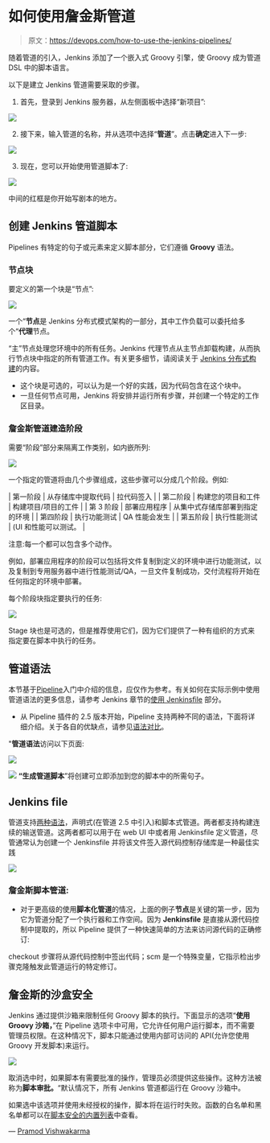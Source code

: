 # 如何使用詹金斯管道

> 原文：<https://devops.com/how-to-use-the-jenkins-pipelines/>

随着管道的引入，Jenkins 添加了一个嵌入式 Groovy 引擎，使 Groovy 成为管道 DSL 中的脚本语言。

以下是建立 Jenkins 管道需要采取的步骤。

1.  首先，登录到 Jenkins 服务器，从左侧面板中选择“新项目”:

![](img/00649d8b8c3b0d547ba893f2b73f1918.png)

2.  接下来，输入管道的名称，并从选项中选择“**管道**”。点击**确定**进入下一步:

![](img/8d7f30759e0c5d29e59140894270cd5b.png)

3.  现在，您可以开始使用管道脚本了:

![](img/b394f04d99bfa8870f463c6ceddce530.png)

中间的红框是你开始写剧本的地方。

## 创建 Jenkins 管道脚本

Pipelines 有特定的句子或元素来定义脚本部分，它们遵循 **Groovy** 语法。

### 节点块

要定义的第一个块是“节点”:

![](img/7ddd44dfd6c819bce769f346be1621cf.png)

一个“**节点**是 Jenkins 分布式模式架构的一部分，其中工作负载可以委托给多个“**代理**节点。

“主”节点处理您环境中的所有任务。Jenkins 代理节点从主节点卸载构建，从而执行节点块中指定的所有管道工作。有关更多细节，请阅读关于 [Jenkins 分布式构建](https://wiki.jenkins.io/display/JENKINS/Distributed+builds)的内容。

*   这个块是可选的，可以认为是一个好的实践，因为代码包含在这个块中。
*   一旦任何节点可用，Jenkins 将安排并运行所有步骤，并创建一个特定的工作区目录。

### 詹金斯管道建造阶段

需要“阶段”部分来隔离工作类别，如内嵌所列:

![](img/286d4252ecbf8a62eed4a8e6989e2383.png)

一个指定的管道将由几个步骤组成，这些步骤可以分成几个阶段。例如:

| 第一阶段 | 从存储库中提取代码 | 拉代码签入 |
| 第二阶段 | 构建您的项目和工件 | 构建项目/项目的工件 |
| 第 3 阶段 | 部署应用程序 | 从集中式存储库部署到指定的环境 |
| 第四阶段 | 执行功能测试 | QA 性能会发生 |
| 第五阶段 | 执行性能测试 | (UI 和性能可以测试。 |

注意:每一个都可以包含多个动作。

例如，部署应用程序的阶段可以包括将文件复制到定义的环境中进行功能测试，以及复制到专用服务器中进行性能测试/QA，一旦文件复制成功，交付流程将开始在任何指定的环境中部署。

每个阶段块指定要执行的任务:

![](img/8ce7bd84cc98d050f54f552573fa08ea.png)

Stage 块也是可选的，但是推荐使用它们，因为它们提供了一种有组织的方式来指定要在脚本中执行的任务。

## **管道语法**

本节基于[Pipeline](https://jenkins.io/doc/book/pipeline/getting-started)入门中介绍的信息，应仅作为参考。有关如何在实际示例中使用管道语法的更多信息，请参考 Jenkins 章节的[使用 Jenkinsfile](https://jenkins.io/doc/book/pipeline/jenkinsfile) 部分。

*   从 Pipeline 插件的 2.5 版本开始，Pipeline 支持两种不同的语法，下面将详细介绍。关于各自的优缺点，请参见[语法对比](https://jenkins.io/doc/book/pipeline/syntax/#compare)。

"**管道语法**访问以下页面:

![](img/ff0a9929fdf5843d47da1c511d74a1b8.png)

![](img/d2b93478a1a092061a48ef1102c3e750.png)
**“生成管道脚本**”将创建可立即添加到您的脚本中的所需句子。

## **Jenkins file**

管道支持[两种语法](https://jenkins.io/doc/book/pipeline/syntax)，声明式(在管道 2.5 中引入)和脚本式管道。两者都支持构建连续的输送管道。这两者都可以用于在 web UI 中或者用 Jenkinsfile 定义管道，尽管通常认为创建一个 Jenkinsfile 并将该文件签入源代码控制存储库是一种最佳实践

![](img/f5075a37e720885d4c29f1d88fa8a655.png)

### 詹金斯脚本管道:

*   对于更高级的使用**脚本化管道**的情况，上面的例子**节点**是关键的第一步，因为它为管道分配了一个执行器和工作空间。因为 **Jenkinsfile** 是直接从源代码控制中提取的，所以 Pipeline 提供了一种快速简单的方法来访问源代码的正确修订:

checkout 步骤将从源代码控制中签出代码；scm 是一个特殊变量，它指示检出步骤克隆触发此管道运行的特定修订。

## **詹金斯的沙盒安全**

Jenkins 通过提供沙箱来限制任何 Groovy 脚本的执行。下面显示的选项“**使用 Groovy 沙箱，**”在 Pipeline 选项卡中可用，它允许任何用户运行脚本，而不需要管理员权限。在这种情况下，脚本只能通过使用内部可访问的 API(允许您使用 Groovy 开发脚本)来运行。

![](img/5fde31f74a22471f1a42df0e6e02dfc2.png)

取消选中时，如果脚本有需要批准的操作，管理员必须提供这些操作。这种方法被称为**脚本审批。**“默认情况下，所有 Jenkins 管道都运行在 Groovy 沙箱中。

如果选中该选项并使用未经授权的操作，脚本将在运行时失败。函数的白名单和黑名单都可以在[脚本安全的内置列表](https://github.com/jenkinsci/script-security-plugin/tree/master/src/main/resources/org/jenkinsci/plugins/scriptsecurity/sandbox/whitelists)中查看。

— [Pramod Vishwakarma](https://devops.com/author/pramod-vishwakarma/)
